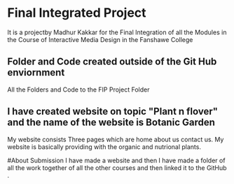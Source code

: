 # Final Integrated Project
It is a projectby Madhur Kakkar for the Final Integration of all the Modules in the Course of Interactive Media Design in the Fanshawe College

## Folder and Code created outside of the Git Hub enviornment
All the Folders and Code to the FIP Project Folder

## I have created website on topic "Plant n flover" and the name of the website is Botanic Garden 
My website consists Three pages which are home about us contact us.
My website is basically providing with the organic and nutrional plants. 

#About Submission 
I have made a website and then I have made a folder of all the work together of all the other courses and then linked it to the GitHub .
